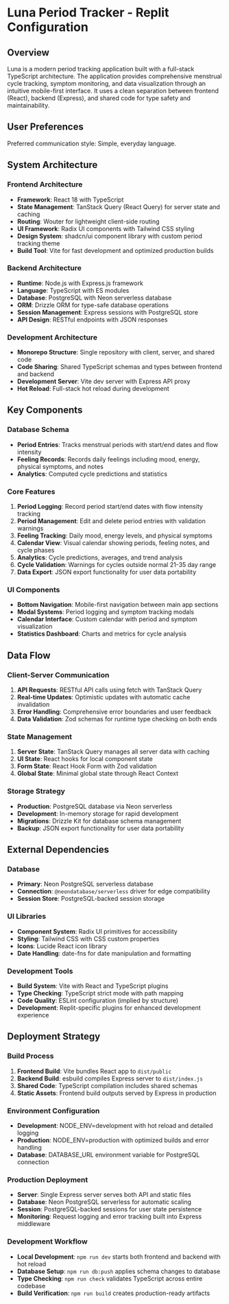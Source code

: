 # Luna Period Tracker - Replit Configuration

## Overview

Luna is a modern period tracking application built with a full-stack TypeScript architecture. The application provides comprehensive menstrual cycle tracking, symptom monitoring, and data visualization through an intuitive mobile-first interface. It uses a clean separation between frontend (React), backend (Express), and shared code for type safety and maintainability.

## User Preferences

Preferred communication style: Simple, everyday language.

## System Architecture

### Frontend Architecture
- **Framework**: React 18 with TypeScript
- **State Management**: TanStack Query (React Query) for server state and caching
- **Routing**: Wouter for lightweight client-side routing
- **UI Framework**: Radix UI components with Tailwind CSS styling
- **Design System**: shadcn/ui component library with custom period tracking theme
- **Build Tool**: Vite for fast development and optimized production builds

### Backend Architecture
- **Runtime**: Node.js with Express.js framework
- **Language**: TypeScript with ES modules
- **Database**: PostgreSQL with Neon serverless database
- **ORM**: Drizzle ORM for type-safe database operations
- **Session Management**: Express sessions with PostgreSQL store
- **API Design**: RESTful endpoints with JSON responses

### Development Architecture
- **Monorepo Structure**: Single repository with client, server, and shared code
- **Code Sharing**: Shared TypeScript schemas and types between frontend and backend
- **Development Server**: Vite dev server with Express API proxy
- **Hot Reload**: Full-stack hot reload during development

## Key Components

### Database Schema
- **Period Entries**: Tracks menstrual periods with start/end dates and flow intensity
- **Feeling Records**: Records daily feelings including mood, energy, physical symptoms, and notes
- **Analytics**: Computed cycle predictions and statistics

### Core Features
1. **Period Logging**: Record period start/end dates with flow intensity tracking
2. **Period Management**: Edit and delete period entries with validation warnings
3. **Feeling Tracking**: Daily mood, energy levels, and physical symptoms
4. **Calendar View**: Visual calendar showing periods, feeling notes, and cycle phases
5. **Analytics**: Cycle predictions, averages, and trend analysis
6. **Cycle Validation**: Warnings for cycles outside normal 21-35 day range
7. **Data Export**: JSON export functionality for user data portability

### UI Components
- **Bottom Navigation**: Mobile-first navigation between main app sections
- **Modal Systems**: Period logging and symptom tracking modals
- **Calendar Interface**: Custom calendar with period and symptom visualization
- **Statistics Dashboard**: Charts and metrics for cycle analysis

## Data Flow

### Client-Server Communication
1. **API Requests**: RESTful API calls using fetch with TanStack Query
2. **Real-time Updates**: Optimistic updates with automatic cache invalidation
3. **Error Handling**: Comprehensive error boundaries and user feedback
4. **Data Validation**: Zod schemas for runtime type checking on both ends

### State Management
1. **Server State**: TanStack Query manages all server data with caching
2. **UI State**: React hooks for local component state
3. **Form State**: React Hook Form with Zod validation
4. **Global State**: Minimal global state through React Context

### Storage Strategy
- **Production**: PostgreSQL database via Neon serverless
- **Development**: In-memory storage for rapid development
- **Migrations**: Drizzle Kit for database schema management
- **Backup**: JSON export functionality for user data portability

## External Dependencies

### Database
- **Primary**: Neon PostgreSQL serverless database
- **Connection**: `@neondatabase/serverless` driver for edge compatibility
- **Session Store**: PostgreSQL-backed session storage

### UI Libraries
- **Component System**: Radix UI primitives for accessibility
- **Styling**: Tailwind CSS with CSS custom properties
- **Icons**: Lucide React icon library
- **Date Handling**: date-fns for date manipulation and formatting

### Development Tools
- **Build System**: Vite with React and TypeScript plugins
- **Type Checking**: TypeScript strict mode with path mapping
- **Code Quality**: ESLint configuration (implied by structure)
- **Development**: Replit-specific plugins for enhanced development experience

## Deployment Strategy

### Build Process
1. **Frontend Build**: Vite bundles React app to `dist/public`
2. **Backend Build**: esbuild compiles Express server to `dist/index.js`
3. **Shared Code**: TypeScript compilation includes shared schemas
4. **Static Assets**: Frontend build outputs served by Express in production

### Environment Configuration
- **Development**: NODE_ENV=development with hot reload and detailed logging
- **Production**: NODE_ENV=production with optimized builds and error handling
- **Database**: DATABASE_URL environment variable for PostgreSQL connection

### Production Deployment
- **Server**: Single Express server serves both API and static files
- **Database**: Neon PostgreSQL serverless for automatic scaling
- **Session**: PostgreSQL-backed sessions for user state persistence
- **Monitoring**: Request logging and error tracking built into Express middleware

### Development Workflow
- **Local Development**: `npm run dev` starts both frontend and backend with hot reload
- **Database Setup**: `npm run db:push` applies schema changes to database
- **Type Checking**: `npm run check` validates TypeScript across entire codebase
- **Build Verification**: `npm run build` creates production-ready artifacts